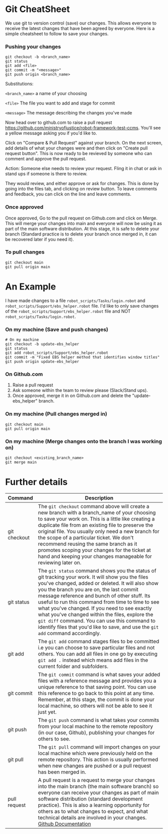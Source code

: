 # Git CheatSheet

We use git to version control (save) our changes. This allows everyone to receive the latest changes that have been agreed by everyone. Here is a simple cheatsheet to follow to save your changes.

### Pushing your changes

```
git checkout -b <branch_name>
git status
git add <file>
git commit -m "<message>"
git push origin <branch_name>
```

Substitutions:

`<branch_name>` a name of your choosing

`<file>` The file you want to add and stage for commit

`<message>` The message describing the changes you've made

Now head over to github.com to raise a pull request https://github.com/ministryofjustice/robot-framework-test-ccms. You'll see a yellow message asking you if you'd like to.

Click on "Compare & Pull Request" against your branch. On the next screen, add details of what your changes were and then click on "Create pull request button". This is now ready to be revieved by someone who can comment and approve the pull request.

Action: Someone else needs to review your request. Fling it in chat or ask in stand ups if someone is there to review.

They would review, and either approve or ask for changes. This is done by going into the files tab, and clicking on review button. To leave comments and feedback, you can click on the line and leave comments.

### Once approved

Once approved, Go to the pull request on Github.com and click on Merge. This will merge your changes into main and everyone will now be using it as part of the main software distribution. At this stage, it is safe to delete your branch (Standard practice is to delete your branch once merged in, it can be recovered later if you need it).

### To pull changes

```
git checkout main
git pull origin main
```

An Example
===

I have made changes to a file `robot_scripts/Tasks/login.robot` and `robot_scripts/Support/ebs_helper.robot` file. I'd like to only save changes of the `robot_scripts/Support/ebs_helper.robot` file and NOT `robot_scripts/Tasks/login.robot`.

### On my machine (Save and push changes)
```
# On my machine
git checkout -b update-ebs_helper
git status
git add robot_scripts/Support/ebs_helper.robot
git commit -m "Fixed EBS helper method that identifies window titles"
git push origin update-ebs_helper
```

### On Github.com
1. Raise a pull request
2. Ask someone within the team to review please (Slack/Stand ups).
3. Once approved, merge it in on Github.com and delete the "update-ebs_helper" branch.

### On my machine (Pull changes merged in)
```
git checkout main
git pull origin main
```

### On my machine (Merge changes onto the branch I was working on)
```
git checkout <existing_branch_name>
git merge main
```

Further details
===

| Command | Description |
|---------|-----------|
| git checkout | The `git checkout` command above will create a new branch with a branch_name of your choosing to save your work on. This is a little like creating a duplicate file from an existing file to preserve the original file. You usually only need a new branch for the scope of a particular ticket. We don't recommend reusing the same branch as it promotes scoping your changes for the ticket at hand and keeping your changes manageable for reviewing later on. |
| git status | The `git status` command shows you the status of git tracking your work. It will show you the files you've changed, added or deleted. It will also show you the branch you are on, the last commit message reference and bunch of other stuff. Its useful to run this command from time to time to see what you've changed. If you need to see exactly what you've changed within the files, explore the `git diff` command. You can use this command to identify files that you'd like to save, and use the `git add` command accordingly. |
| git add | The `git add` command stages files to be committed i.e you can choose to save particular files and not others. You can add all files in one go by executing `git add .` instead which means add files in the current folder and subfolders.|
| git commit | The `git commit` command is what saves your added files with a reference message and provides you a unique reference to that saving point. You can use this reference to go back to this point at any time. Remember, at this stage, the commit is done your local machine, so others will not be able to see it just yet. |
| git push | The `git push` command is what takes your commits from your local machine to the remote  repository (in our case, Github), publishing your changes for others to see.|
| git pull | The `git pull` command will import changes on your local machine which were previously held on the remote repository. This action is usually performed when new changes are pushed or a pull request has been merged in.|
| pull request |A pull request is a request to merge your changes into the main branch (the main software branch) so everyone can receive your changes as part of main software distribution (standard development practice). This is also a learning opportunity for others as to what changes to expect, and what technical details are involved in your changes. [Github Documentation](https://docs.github.com/en/pull-requests/collaborating-with-pull-requests/proposing-changes-to-your-work-with-pull-requests/creating-a-pull-request)|